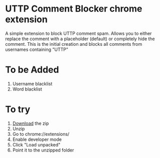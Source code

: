 
# UTTP Comment Blocker chrome extension

A simple extension to block UTTP comment spam. Allows you to either replace the comment with a placeholder (default) or completely hide the comment. This is the initial creation and blocks all comments from usernames containing "UTTP"

# To be Added

1. Username blacklist
2. Word blacklist

# To try
1. [Download](https://github.com/my-name-is-p/UTTP-Comment-Blocker/releases/tag/v1.0.0) the zip
2. Unzip
3. Go to chrome://extensions/
4. Enable developer mode
5. Click "Load unpacked"
6. Point it to the unzipped folder
